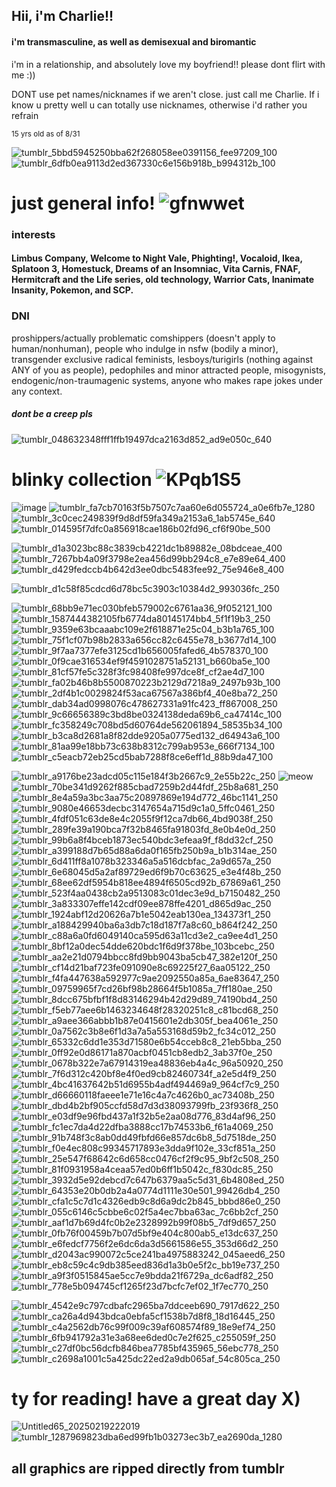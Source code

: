 
## Hii, i'm Charlie!!


#### i'm transmasculine, as well as demisexual and biromantic

i'm in a relationship, and absolutely love my boyfriend!! please dont flirt with me :))

  DONT use pet names/nicknames if we aren't close. just call me Charlie. 
  If i know u pretty well u can totally use nicknames, otherwise i'd rather you refrain

<sub>15 yrs old as of 8/31</sub>

![tumblr_5bbd5945250bba62f268058ee0391156_fee97209_100](https://github.com/user-attachments/assets/281c1228-a570-4b22-94b2-5fae9dcc46bf) 
![tumblr_6dfb0ea9113d2ed367330c6e156b918b_b994312b_100](https://github.com/user-attachments/assets/b40e1789-4299-46fc-8650-903e6b779d28)





# just general info! ![gfnwwet](https://github.com/user-attachments/assets/a4d8344e-4729-4eba-b77f-06c82aa13d54)
### interests
#### Limbus Company, Welcome to Night Vale, Phighting!, Vocaloid, Ikea, Splatoon 3, Homestuck, Dreams of an Insomniac, Vita Carnis, FNAF, Hermitcraft and the Life series, old technology, Warrior Cats, Inanimate Insanity, Pokemon, and SCP. 

### DNI
proshippers/actually problematic comshippers (doesn't apply to human/nonhuman), people who indulge in nsfw (bodily a minor), transgender exclusive radical feminists, lesboys/turigirls (nothing against ANY of you as people), pedophiles and minor attracted people, misogynists, endogenic/non-traumagenic systems, anyone who makes rape jokes under any context.

##### dont be a creep pls




![tumblr_048632348fff1ffb19497dca2163d852_ad9e050c_640](https://github.com/user-attachments/assets/e5ed4942-7686-447e-a233-a43c0def57ee) 


# blinky collection  ![KPqb1S5](https://github.com/user-attachments/assets/5303724b-5cb0-42e5-a166-4d76002a6bac)

![image](https://github.com/user-attachments/assets/d7a538a9-1f49-4859-9102-f665bf74651c)
![tumblr_fa7cb70163f5b7507c7aa60e6d055724_a0e6fb7e_1280](https://github.com/user-attachments/assets/83a12a72-68f4-4e7f-a1dc-c890f71d0020)
![tumblr_3c0cec249839f9d8df59fa349a2153a6_1ab5745e_640](https://github.com/user-attachments/assets/76cd0c7a-d094-4d46-a2fa-73ff374ef23f)
![tumblr_014595f7dfc0a856918cae186b02fd96_cf6f90be_500](https://github.com/user-attachments/assets/530c4027-cf17-43e6-940a-62827b997487)

![tumblr_d1a3023bc88c3839cb4221dc1b89882e_08bdceae_400](https://github.com/user-attachments/assets/0248b10e-dbe1-4e33-b3fd-d69bf265d698)
![tumblr_7267bb4a09f3798e2ea456d99bb294c8_e7e89e64_400](https://github.com/user-attachments/assets/344b3582-dc41-47b9-a2a5-20e5b421e3da)
![tumblr_d429fedccb4b642d3ee0dbc5483fee92_75e946e8_400](https://github.com/user-attachments/assets/84fbf3f9-151a-4494-a173-6aeb45a8d069)

![tumblr_d1c58f85cdcd6d78bc5c3903c10384d2_993036fc_250](https://github.com/user-attachments/assets/778dddf8-5bfb-4b64-be92-c952f42e6a33)

![tumblr_68bb9e71ec030bfeb579002c6761aa36_9f052121_100](https://github.com/user-attachments/assets/c8c45ca7-ddc3-407c-a642-45d113a3c228)
![tumblr_1587444382105fb6774da80145174bb4_5f1f19b3_250](https://github.com/user-attachments/assets/3a2ace86-f7aa-4a78-8f02-7c72976303ec)
![tumblr_9359e63bcaaabc109e2f618871e25c04_b3b1a765_100](https://github.com/user-attachments/assets/a9055cd5-3770-490f-be71-f720b37fe13d)
![tumblr_75f1cf07b98b2833a656cc82c6455e78_b3677d14_100](https://github.com/user-attachments/assets/fa6f0e97-0722-42cb-8572-e5ff8ff6b713)
![tumblr_9f7aa7377efe3125cd1b656005fafed6_4b578370_100](https://github.com/user-attachments/assets/f2df891a-4e84-4150-9a14-dcf78281e22b)
![tumblr_0f9cae316534ef9f4591028751a52131_b660ba5e_100](https://github.com/user-attachments/assets/8e02c573-e862-44c3-a0bd-c1852c660ed0)
![tumblr_81cf57fe5c328f3fc98408fe997dce8f_cf2ae4d7_100](https://github.com/user-attachments/assets/a8301637-38cd-4166-9600-e3acee785632)
![tumblr_fa02b46b8b5500870223b2129d7218a9_2497b93b_100](https://github.com/user-attachments/assets/4b775872-92b5-4b9b-b51f-950333942a69)
![tumblr_2df4b1c0029824f53aca67567a386bf4_40e8ba72_250](https://github.com/user-attachments/assets/98df67dd-c09a-407a-a6ee-b5df6e0a2a36)
![tumblr_dab34ad0998076c478627331a91fc423_ff867008_250](https://github.com/user-attachments/assets/ebb3a0cb-31ce-412d-ad80-b796954c8dc8)
![tumblr_9c66656389c3bd8be0324138deda69b6_ca47414c_100](https://github.com/user-attachments/assets/9dd77d3d-e3ad-4d50-9630-626f4151cc9f)
![tumblr_fc358249c708bd5d60764de562061894_58535b34_100](https://github.com/user-attachments/assets/69d2f3e0-1596-4747-b32f-77c59215b28e)
![tumblr_b3ca8d2681a8f82dde9205a0775ed132_d64943a6_100](https://github.com/user-attachments/assets/a1dd201e-32fb-4ea8-80d8-8a1671048700)
![tumblr_81aa99e18bb73c638b8312c799ab953e_666f7134_100](https://github.com/user-attachments/assets/8576a231-846e-427d-9435-5306c1fa0baf)
![tumblr_c5eacb72eb25cd5bab7288f8ce6eff1d_88b9da47_100](https://github.com/user-attachments/assets/c08e5543-91b9-47a5-bdd0-9d724256a1a8)



![tumblr_a9176be23adcd05c115e184f3b2667c9_2e55b22c_250](https://github.com/user-attachments/assets/68ffa388-c10c-4c49-8236-bf38f706c355)
![meow](https://github.com/user-attachments/assets/a2519aa2-5780-44a5-a4d8-62b483ea06cf) 
![tumblr_70be341d9262f885cbad7259b2d44fdf_25b8a681_250](https://github.com/user-attachments/assets/5a4f8726-40ca-4297-a1e6-64cc81521f10)
![tumblr_8e4a59a3bc3aa75c20897869e194d772_46bc1141_250](https://github.com/user-attachments/assets/e91bc6e7-5332-4e52-bd49-1822e87fb8b4)
![tumblr_9080e46653decbc3147654a715d9c1a0_5ffc0461_250](https://github.com/user-attachments/assets/400fd626-b588-4740-86e0-db3ea80c1099)
![tumblr_4fdf051c63de8e4c2055f9f12ca7db66_4bd9038f_250](https://github.com/user-attachments/assets/366fe5bb-bd88-4319-a040-41eab45eefca)
![tumblr_289fe39a190bca7f32b8465fa91803fd_8e0b4e0d_250](https://github.com/user-attachments/assets/5d310f28-b86a-4790-aa11-deb6cf767ced)
![tumblr_99b6a8f4bceb1873ec540bdc3efeaa9f_f8dd32cf_250](https://github.com/user-attachments/assets/25b11867-12f7-421a-97b1-df91913f0651)
![tumblr_a399188d7b65d88a6da0f165fb250b9a_b1b314ae_250](https://github.com/user-attachments/assets/e3906efa-112c-4c40-abd8-b6f32e877cf0)
![tumblr_6d411ff8a1078b323346a5a516dcbfac_2a9d657a_250](https://github.com/user-attachments/assets/6676a739-dd09-473c-aa82-96bbe387ef74)
![tumblr_6e68045d5a2af89729ed6f9b70c63625_e3e4f48b_250](https://github.com/user-attachments/assets/2bb45104-6aca-404c-a807-f3a521b8e2cf)
![tumblr_68ee62df5954b818ee4894f6505cd92b_67869a61_250](https://github.com/user-attachments/assets/e6af14d7-4d6a-42ea-b798-e9445dde8abe)
![tumblr_523f4aa0438cb2a9513083c01dec3e9d_b7150482_250](https://github.com/user-attachments/assets/a5090fe0-75a8-41ee-8cbd-4910aeab51b1)
![tumblr_3a833307effe142cdf09ee878ffe4201_d865d9ac_250](https://github.com/user-attachments/assets/482b6043-f3f3-43ce-8087-3dd121f0ecb6)
![tumblr_1924abf12d20626a7b1e5042eab130ea_134373f1_250](https://github.com/user-attachments/assets/6d1a9439-d00c-40ce-a1dc-1465fcfeec28)
![tumblr_a188429940ba6a3db7c18d187f7a8c60_b864f242_250](https://github.com/user-attachments/assets/1a10cad1-93a5-4eff-b903-6953b3be245c)
![tumblr_c88a6a0fd6049140ca595d63a11cd3e2_ca9ee4d1_250](https://github.com/user-attachments/assets/74bb2611-eedf-4487-99ef-89b17e3cd737)
![tumblr_8bf12a0dec54dde620bdc1f6d9f378be_103bcebc_250](https://github.com/user-attachments/assets/34af5308-e23a-4175-b6fe-29f442f3dceb)
![tumblr_aa2e21d0794bbcc8fd9bb9043ba5cb47_382e120f_250](https://github.com/user-attachments/assets/71694dc4-5e6b-4865-8a36-746d1db33fea)
![tumblr_cf14d21baf723fe091090e8c69225f27_6aa05122_250](https://github.com/user-attachments/assets/d7a887e0-14ae-4a6f-af7d-cdd42db42735)
![tumblr_f4fa447638a592977c9ae2092550a85a_6ae83647_250](https://github.com/user-attachments/assets/601f964c-c7c5-4b39-8779-b010c7688f6d)
![tumblr_09759965f7cd26bf98b28664f5b1085a_7ff180ae_250](https://github.com/user-attachments/assets/09298ea9-4e3c-40b8-96e3-86693edcb55f)
![tumblr_8dcc675bfbf1f8d83146294b42d29d89_74190bd4_250](https://github.com/user-attachments/assets/201e54b6-e489-4c7f-9fb2-e165af248963)
![tumblr_f5eb77aee6b1463234648f28320251c8_c81bcd68_250](https://github.com/user-attachments/assets/0e1e8281-66d4-495b-ab66-b910a25cd90d)
![tumblr_a9aee366abbb1b87e0415601e2db305f_bea4061e_250](https://github.com/user-attachments/assets/1281bd6d-6639-4cf5-8a61-03e7655b4d15)
![tumblr_0a7562c3b8e6f1d3a7a5a553168d59b2_fc34c012_250](https://github.com/user-attachments/assets/82a4d0a4-08c9-49d2-85ff-777acd02c135)
![tumblr_65332c6dd1e353d71580e6b54cceb8c8_21eb5bba_250](https://github.com/user-attachments/assets/1b91ad16-c83e-44a2-a868-7c4430c32133)
![tumblr_0ff92e0d86171a870acbf0451cb8edb2_3ab37f0e_250](https://github.com/user-attachments/assets/77b7e561-ce0a-4d0f-9af9-b70e27b3e240)
![tumblr_0678b322e7a67914319ea48836eb4a4c_96a50920_250](https://github.com/user-attachments/assets/e8720f3b-cfbd-4c9c-b0e8-c5ccab7d49fb)
![tumblr_7f6d312c420bf8e4f0ed9cb82460734f_a2e5d4f9_250](https://github.com/user-attachments/assets/d73f9376-df7c-43dc-bc37-e4cd1ebd7a2b)
![tumblr_4bc41637642b51d6955b4adf494469a9_964cf7c9_250](https://github.com/user-attachments/assets/5d0b0b06-2d7e-4dbe-b1a3-e4b0afa72112)
![tumblr_d66660118faeee1e71e16c4a7c4626b0_ac73408b_250](https://github.com/user-attachments/assets/40c7e0a4-7b32-4a79-ad90-de00161e4b0e)
![tumblr_dbd4b2bf905ccfd58d7d3d38093799fb_23f936f8_250](https://github.com/user-attachments/assets/c2281553-af07-4426-bfd5-0484f6ef86d1)
![tumblr_e03df9e96fbd437a1f32b5e2aa08d776_83d4af96_250](https://github.com/user-attachments/assets/e7397efe-ac15-4537-a9b1-897856b1f62e)
![tumblr_fc1ec7da4d22dfba3888cc17b74533b6_f61a4069_250](https://github.com/user-attachments/assets/f3de59c4-6475-48d9-a91b-48303850acb7)
![tumblr_91b748f3c8ab0dd49fbfd66e857dc6b8_5d7518de_250](https://github.com/user-attachments/assets/07ee7cf3-c1e6-4e94-9947-f9d81ec9d8ab)
![tumblr_f0e4ec808c99345717893e3dda9f102e_33cf851a_250](https://github.com/user-attachments/assets/6d0b82c2-09cb-494d-a319-583a65d50ec1)
![tumblr_25e547f68642c6d658cc0476cf2f9c95_9bf2c508_250](https://github.com/user-attachments/assets/2a55c941-64f5-4bf9-9570-c38e37efda9f)
![tumblr_81f0931958a4ceaa57ed0b6ff1b5042c_f830dc85_250](https://github.com/user-attachments/assets/b76f6ece-6c1d-418a-b302-1653991b3ab1)
![tumblr_3932d5e92debcd7c647b6379aa5c5d31_6b4808ed_250](https://github.com/user-attachments/assets/4a28f42d-3ec6-4fa1-a6be-235ab495225d)
![tumblr_64353e20b0db2a4a0774d1111e30e501_99426db4_250](https://github.com/user-attachments/assets/d4542ea4-7204-42d2-bf32-a5a54a9d05e9)
![tumblr_cfa1c5c7d1c4326edb9c8d6a9dc2b845_bbbd86e0_250](https://github.com/user-attachments/assets/e46ba974-1da0-4ece-90aa-1f064dba67c3)
![tumblr_055c6146c5cbbe6c02f5a4ec7bba63ac_7c6bb2cf_250](https://github.com/user-attachments/assets/39da3218-918a-42be-a473-d76d67f2c5ad)
![tumblr_aaf1d7b69d4fc0b2e2328992b99f08b5_7df9d657_250](https://github.com/user-attachments/assets/59054458-7796-420b-b02a-7c0868a66806)
![tumblr_0fb76f00459b7b07d5bf9e404c800ab5_e13dc637_250](https://github.com/user-attachments/assets/3b91e8e5-82bb-4971-b6a7-a52e106006a8)
![tumblr_e6fedcf7756f2e6dc6da3d5661586e55_353d66d2_250](https://github.com/user-attachments/assets/d2a3d32b-436e-4b6e-9489-602011b61e3d)
![tumblr_d2043ac990072c5ce241ba4975883242_045aeed6_250](https://github.com/user-attachments/assets/40e35ae5-ad06-4468-9b80-6e8e1735cb6f)
![tumblr_eb8c59c4c9db385eed836d1a3b0e5f2c_bb19e737_250](https://github.com/user-attachments/assets/81c0deec-7cb7-42c6-a187-708d6084d331)
![tumblr_a9f3f0515845ae5cc7e9bdda21f6729a_dc6adf82_250](https://github.com/user-attachments/assets/218dd92e-00ec-41a8-be7a-b1668ea2e4ab)
![tumblr_778e5b094745cf1265f23d7bcfc7ef02_1f7ec770_250](https://github.com/user-attachments/assets/cf928e99-c5d9-4141-8341-dab2cbfe96fc)


![tumblr_4542e9c797cdbafc2965ba7ddceeb690_7917d622_250](https://github.com/user-attachments/assets/d1a1c9a5-b2f7-453e-ba9b-6fcb8b0bc7d8)
![tumblr_ca26a4d943bdca0ebfa5cf1538b7d8f8_18d16445_250](https://github.com/user-attachments/assets/7887d86d-42b6-47e3-89db-28a28c59fb86)
![tumblr_c4a2562db76c99f009c39af608574f89_18e9ef74_250](https://github.com/user-attachments/assets/da688481-c0ef-4312-93e2-37ba37ec0326)
![tumblr_6fb941792a31e3a68ee6ded0c7e2f625_c255059f_250](https://github.com/user-attachments/assets/400ad57d-88cd-4709-a48b-f788f9bbd033)
![tumblr_c27df0bc56dcfb846bea7785bf435965_56ebc778_250](https://github.com/user-attachments/assets/26f38a66-88de-4138-bd5b-018e1cb38591)
![tumblr_c2698a1001c5a425dc22ed2a9db065af_54c805ca_250](https://github.com/user-attachments/assets/d068f2a4-fbd1-4afe-9451-46078ada16be)





# ty for reading! have a great day X)

![Untitled65_20250219222019](https://github.com/user-attachments/assets/2e5196dc-2329-4caa-a80c-378e594e5a44)
![tumblr_1287969823dba6ed99fb1b03273ec3b7_ea2690da_1280](https://github.com/user-attachments/assets/7fcfdf93-2ad4-4d80-9919-f9d9ed7cf5fb)


## all graphics are ripped directly from tumblr

<!--
**entykk/entykk** is a ✨ _special_ ✨ repository because its `README.md` (this file) appears on your GitHub profile.

Here are some ideas to get you started:

- 🔭 I’m currently working on ...
- 🌱 I’m currently learning ...
- 👯 I’m looking to collaborate on ...
- 🤔 I’m looking for help with ...
- 💬 Ask me about ...
- 📫 How to reach me: ...
- 😄 Pronouns: ...
- ⚡ Fun fact: ...
-->

<!--
**longnosegar/longnosegar** is a ✨ _special_ ✨ repository because its `README.md` (this file) appears on your GitHub profile.

Here are some ideas to get you started:

- 🔭 I’m currently working on ...
- 🌱 I’m currently learning ...
- 👯 I’m looking to collaborate on ...
- 🤔 I’m looking for help with ...
- 💬 Ask me about ...
- 📫 How to reach me: ...
- 😄 Pronouns: ...
- ⚡ Fun fact: ...
-->
